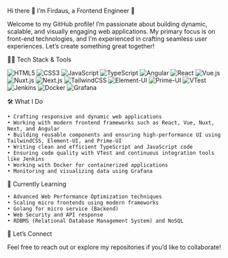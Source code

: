 Hi there 👋 I’m Firdaus, a Frontend Engineer 🚀

Welcome to my GitHub profile! I’m passionate about building dynamic, scalable, and visually engaging web applications. My primary focus is on front-end technologies, and I’m experienced in crafting seamless user experiences. Let’s create something great together!

👨‍💻 Tech Stack & Tools

<p align="left">
  <img src="https://img.shields.io/badge/HTML5-E34F26?style=for-the-badge&logo=html5&logoColor=white" alt="HTML5"/>
  <img src="https://img.shields.io/badge/CSS3-1572B6?style=for-the-badge&logo=css3&logoColor=white" alt="CSS3"/>
  <img src="https://img.shields.io/badge/JavaScript-F7DF1E?style=for-the-badge&logo=javascript&logoColor=black" alt="JavaScript"/>
  <img src="https://img.shields.io/badge/TypeScript-007ACC?style=for-the-badge&logo=typescript&logoColor=white" alt="TypeScript"/>
  <img src="https://img.shields.io/badge/Angular-DD0031?style=for-the-badge&logo=angular&logoColor=white" alt="Angular"/>
  <img src="https://img.shields.io/badge/React-61DAFB?style=for-the-badge&logo=react&logoColor=black" alt="React"/>
  <img src="https://img.shields.io/badge/Vue.js-4FC08D?style=for-the-badge&logo=vue.js&logoColor=white" alt="Vue.js"/>
  <img src="https://img.shields.io/badge/Nuxt.js-00C58E?style=for-the-badge&logo=nuxt.js&logoColor=white" alt="Nuxt.js"/>
  <img src="https://img.shields.io/badge/Next.js-000000?style=for-the-badge&logo=next.js&logoColor=white" alt="Next.js"/>
  <img src="https://img.shields.io/badge/TailwindCSS-38B2AC?style=for-the-badge&logo=tailwind-css&logoColor=white" alt="TailwindCSS"/>
  <img src="https://img.shields.io/badge/Element--UI-409EFF?style=for-the-badge&logo=element&logoColor=white" alt="Element-UI"/>
  <img src="https://img.shields.io/badge/Prime--UI-528DD7?style=for-the-badge&logo=prime&logoColor=white" alt="Prime-UI"/>
  <img src="https://img.shields.io/badge/VTest-E53935?style=for-the-badge&logo=testing-library&logoColor=white" alt="VTest"/>
  <img src="https://img.shields.io/badge/Jenkins-D24939?style=for-the-badge&logo=jenkins&logoColor=white" alt="Jenkins"/>
  <img src="https://img.shields.io/badge/Docker-2496ED?style=for-the-badge&logo=docker&logoColor=white" alt="Docker"/>
  <img src="https://img.shields.io/badge/Grafana-F46800?style=for-the-badge&logo=grafana&logoColor=white" alt="Grafana"/>
</p>

🛠 What I Do

    • Crafting responsive and dynamic web applications
    • Working with modern frontend frameworks such as React, Vue, Nuxt, Next, and Angular
    • Building reusable components and ensuring high-performance UI using TailwindCSS, Element-UI, and Prime-UI
    • Writing clean and efficient TypeScript and JavaScript code
    • Ensuring code quality with VTest and continuous integration tools like Jenkins
    • Working with Docker for containerized applications
    • Monitoring and visualizing data using Grafana

🌱 Currently Learning

    • Advanced Web Performance Optimization techniques
    • Scaling micro frontends using modern frameworks
    • Golang for micro service (Backend)
    • Web Security and API response
    • RDBMS (Relational Database Management System) and NoSQL

💬 Let’s Connect

Feel free to reach out or explore my repositories if you’d like to collaborate!
